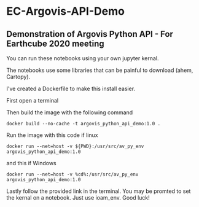 # EC-Argovis-API-Demo

## Demonstration of Argovis Python API - For Earthcube 2020 meeting

You can run these notebooks using your own jupyter kernal. 

The notebooks use some libraries that can be painful to download (ahem, Cartopy).

I've created a Dockerfile to make this install easier. 

First open a terminal

Then build the image with the following command

`docker build --no-cache -t argovis_python_api_demo:1.0 .`

Run the image with this code if linux

`docker run --net=host -v ${PWD}:/usr/src/av_py_env argovis_python_api_demo:1.0`

and this if Windows

`docker run --net=host -v %cd%:/usr/src/av_py_env argovis_python_api_demo:1.0`

Lastly follow the provided link in the terminal. You may be promted to set the kernal on a notebook. Just use ioam_env. Good luck!
